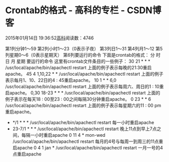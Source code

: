 
# Crontab的格式 - 高科的专栏 - CSDN博客

2015年01月14日 19:36:52[高科](https://me.csdn.net/pbymw8iwm)阅读数：4746



第1列分钟1～59
第2列小时1～23（0表示子夜）
第3列日1～31
第4列月1～12
第5列星期0～6（0表示星期天）
第6列要运行的命令
下面是crontab的格式：
分 时 日 月 星期 要运行的命令
这里有crontab文件条目的一些例子：
30 21 * * * /usr/local/apache/bin/apachectl restart
上面的例子表示每晚的21:30重启apache。
45 4 1,10,22 * * /usr/local/apache/bin/apachectl restart
上面的例子表示每月1、10、22日的4 : 45重启apache。
10 1 * * 6,0 /usr/local/apache/bin/apachectl restart
上面的例子表示每周六、周日的1 : 10重启apache。
0,30 18-23 * * * /usr/local/apache/bin/apachectl restart
上面的例子表示在每天18 : 00至23 : 00之间每隔30分钟重启apache。
0 23 * * 6 /usr/local/apache/bin/apachectl restart
上面的例子表示每星期六的11 : 00 pm重启apache。
* */1 * * * /usr/local/apache/bin/apachectl restart
每一小时重启apache
* 23-7/1 * * * /usr/local/apache/bin/apachectl restart
晚上11点到早上7点之间，每隔一小时重启apache
0 11 4 * mon-wed /usr/local/apache/bin/apachectl restart
每月的4号与每周一到周三的11点重启apache
0 4 1 jan * /usr/local/apache/bin/apachectl restart
一月一号的4点重启apache


